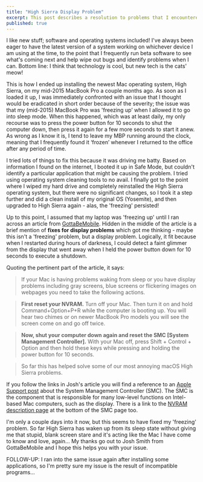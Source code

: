 ```yaml
---
title: "High Sierra Display Problem"
excerpt: This post describes a resolution to problems that I encountered with my MacBook Pro after updating its operating system to High Sierra in October 2017.   
published: true
---
```


I like new stuff; software and operating systems included! I've always been eager to have the latest version of a system working on whichever device I am using at the time, to the point that I frequently run beta software to see what's coming next and help wipe out bugs and identify problems when I can. Bottom line: I think that technology is cool, but new tech is the cats' meow!

This is how I ended up installing the newest Mac operating system, High Sierra, on my mid-2015 MacBook Pro a couple months ago. As soon as I loaded it up, I was immediately confronted with an issue that I thought would be eradicated in short order because of the severity; the issue was that my (mid-2015) MacBook Pro was 'freezing up’ when I allowed it to go into sleep mode. When this happened, which was at least daily, my only recourse was to press the power button for 10 seconds to shut the computer down, then press it again for a few more seconds to start it anew. As wrong as I know it is, I tend to leave my MBP running around the clock, meaning that I frequently found it ‘frozen’ whenever I returned to the office after any period of time. 

I tried lots of things to fix this because it was driving me batty. Based on information I found on the internet, I booted it up in Safe Mode, but couldn't identify a particular application that might be causing the problem. I tried using operating system cleaning tools to no avail. I finally got to the point where I wiped my hard drive and completely reinstalled the High Sierra operating system, but there were no significant changes, so I took it a step further and did a clean install of my original OS (Yosemite), and then upgraded to High Sierra again - alas, the 'freezing' persisted! 

Up to this point, I assumed that my laptop was 'freezing up' until I ran across an article from [GottaBeMobile](https://www.gottabemobile.com/fix-macos-high-sierra-problems/). Hidden in the middle of the article is a brief mention of **fixes for display problems** which got me thinking - maybe this isn't a 'freezing' problem, but a display problem. Logically, it fit because when I restarted during hours of darkness, I could detect a faint glimmer from the display that went away when I held the power button down for 10 seconds to execute a shutdown. 

Quoting the pertinent part of the article, it says: 

> If your Mac is having problems waking from sleep or you have display problems including gray screens, blue screens or flickering images on webpages you need to take the following actions.

> <b>First reset your NVRAM.</b> Turn off your Mac. Then turn it on and hold Command+Option+P+R while the computer is booting up. You will hear two chimes or on newer MacBook Pro models you will see the screen come on and go off twice.

> <b>Now, shut your computer down again and reset the SMC [System Management Controller].</b> With your Mac off, press Shift + Control + Option and then hold these keys while pressing and holding the power button for 10 seconds.

> So far this has helped solve some of our most annoying macOS High Sierra problems.

If you follow the links in Josh's article you will find a reference to an [Apple Support post](https://support.apple.com/en-us/HT201295) about the System Management Controller (SMC). The SMC is the component that is responsible for many low-level functions on Intel-based Mac computers, such as the display. There is a link to the [NVRAM description page](https://support.apple.com/en-us/HT204063) at the bottom of the SMC page too. 

I'm only a couple days into it now, but this seems to have fixed my 'freezing' problem. So far High Sierra has waken up from its sleep state without giving me that stupid, blank screen stare and it's acting like the Mac I have come to know and love, again... My thanks go out to Josh Smith from GottaBeMobile and I hope this helps you with your issue.

FOLLOW-UP: I ran into the same issue again after installing some applications, so I'm pretty sure my issue is the result of incompatible programs...
